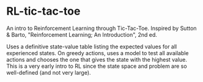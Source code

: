 # RL-tic-tac-toe
An intro to Reinforcement Learning through Tic-Tac-Toe. Inspired by Sutton &amp; Barto, "Reinforcement Learning; An Introduction", 2nd ed.

Uses a definitive state-value table listing the expected values for all experienced states. On greedy actions, uses a model to test all available actions and chooses the one that gives the state with the highest value. This is a very early intro to RL since the state space and problem are so well-defined (and not very large).
